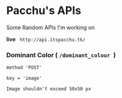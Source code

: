 # Pacchu's APIs

Some Random APIs I'm working on

**live** ``` http://api.itspacchu.tk/```

### Dominant Color ( ```/dominant_colour ```)

    method 'POST'

    key = 'image'

    Image shouldn't exceed 50x50 px
